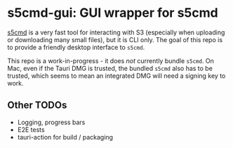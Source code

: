 # s5cmd-gui: GUI wrapper for s5cmd

[s5cmd](https://github.com/peak/s5cmd) is a very fast tool for interacting with S3 (especially when uploading or downloading many small files), but it is CLI only. The goal of this repo is to provide a friendly desktop interface to `s5cmd`. 

This repo is a work-in-progress - it does *not* currently bundle `s5cmd`. On Mac, even if the Tauri DMG is trusted, the bundled `s5cmd` also has to be trusted, which seems to mean an integrated DMG will need a signing key to work.

## Other TODOs
- Logging, progress bars
- E2E tests
- tauri-action for build / packaging
